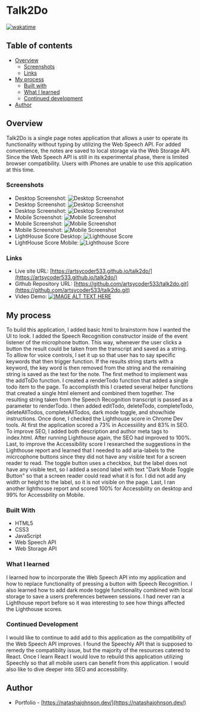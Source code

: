 # Talk2Do

[![wakatime](https://wakatime.com/badge/user/598efa70-6943-48ce-b688-7687c79f4c4d/project/735950eb-d0ea-48f5-b265-936778f79e3b.svg)](https://wakatime.com/badge/user/598efa70-6943-48ce-b688-7687c79f4c4d/project/735950eb-d0ea-48f5-b265-936778f79e3b)
##  Table of contents

- [Overview](#overview)
  - [Screenshots](#screenshots)
  - [Links](#links)
- [My process](#my-process)
  - [Built with](#built-with)
  - [What I learned](#what-i-learned)
  - [Continued development](#continued-development)
- [Author](#author)

## Overview

Talk2Do is a single page notes application that allows a user to operate its functionality without typing by utilizing the Web Speech API.  For added convenience, the notes are saved to local storage via the Web Storage API. Since the Web Speech API is still in its experimental phase, there is limited browser compatibility.  Users with iPhones are unable to use this application at this time.

### Screenshots

- Desktop Screenshot: ![Desktop Screenshot](instructions.png)
- Desktop Screenshot: ![Desktop Screenshot](desktop.png)
- Desktop Screenshot: ![Desktop Screenshot](desktop_dark.png)
- Mobile Screenshot: ![Mobile Screenshot](instructions_mobile.png)
- Mobile Screenshot: ![Mobile Screenshot](mobile.png)
- Mobile Screenshot: ![Mobile Screenshot](mobile_dark.png)
- LightHouse Score Desktop: ![Lighthouse Score](lighthouse_desktop.png)
- LightHouse Score Mobile: ![Lighthouse Score](lighthouse_mobile.png)

### Links

- Live site URL: [https://artsycoder533.github.io/talk2do/](https://artsycoder533.github.io/talk2do/)
- Github Repository URL: [https://github.com/artsycoder533/talk2do.git](https://github.com/artsycoder533/talk2do.git)
- Video Demo: [![IMAGE ALT TEXT HERE](https://img.youtube.com/vi/fNI9YAqRuxM/0.jpg)](https://www.youtube.com/watch?v=fNI9YAqRuxM)


## My process

To build this application, I added basic html to brainstorm how I wanted the UI to look.  I added the Speech Recognition constructor inside of the event listener of the microphone button.  This way, whenever the user clicks a button the result could be taken from the transcript and saved as a string. To alllow for voice controls, I set it up so that user has to say specific keywords that then trigger  function.  If the results string starts with a keyword, the key word is then removed from the string and the remaining string is saved as the text for the note.  The first method to implement was the addToDo function.  I created a renderTodo function that added a single todo item to the page.  To accomplisth this I craeted several helper functions that created a single html element and combined them together.  The resulting string taken from the Speech Recognition transcript is passed as a parameter to renderTodo.  I then added editTodo, deleteTodo, completeTodo, deleteAllTodos, completeAllTodos, dark mode toggle, and show/hide instructions.  Once done, I checked the Lighthouse score in Chrome Dev tools.  At first the application scored a 73% in Accessiility and 83% in SEO.  To improve SEO, I added both description and author meta tags to index.html.  After running Lighthouse again, the SEO had improved to 100%.  Last, to improve the Accessibility score I researched the suggestions in the Lighthouse report and learned that I needed to add aria-labels to the micrcophone buttons since they did not have any visible text for a screen reader to read.  The toggle button uses a checkbox, but the label does not have any visible text, so I added a second label with text "Dark Mode Toggle Button" so that a screen reader could read what it is for.  I did not add any width or height to the label, so it is not visible on the page.  Last, I ran another lighthouse report and scored 100% for Accessbility on desktop and 99% for Accessbility on Mobile.

### Built With

- HTML5
- CSS3
- JavaScript
- Web Speech API
- Web Storage API

### What I learned

I learned how to incorporate the Web Speech API into my application and how to replace functionality of pressing a button with Speech Recognition.  I also learned how to add dark mode toggle functionality combined with local storage to save a users preferences between sessions.  I had never ran a Lighthouse report before so it was interesting to see how things affected the Lighthouse scores.  

### Continued Development

I would like to continue to add add to this application as the compatibility of the Web Speech API improves.  I found the Speechly API that is supposed to remedy the compatiblity issue, but the majority of the resources catered to React.  Once I learn React I would love to rebuild this application utilizing Speechly so that all mobile users can benefit from this application.  I would also like to dive deeper into SEO and accessbility.

## Author

- Portfolio - [https://natashajohnson.dev/](https://natashajohnson.dev/)
